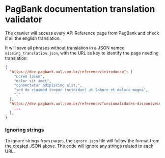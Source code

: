 # PagBank documentation translation validator

The crawler will access every API Reference page from PagBank and check if all the english translation.

It will save all phrases without translation in a JSON named `missing_translation.json`, with the URL as key to identify the page needing translation:

```json
{
  "https://dev.pagbank.uol.com.br/reference/introducao": [
    "Lorem Ipsum",
    "dolor sit amet",
    "consectetur adipiscing elit,",
    "sed do eiusmod tempor incididunt ut labore et dolore magna",
    "."
  ],
  "https://dev.pagbank.uol.com.br/reference/funcionalidades-disponiveis": [
    ...
  ],
}
```

### Ignoring strings

To ignore strings from pages, the `ignore.json` file will follow the format from the created JSON above. The code will ignore any strings related to each URL.